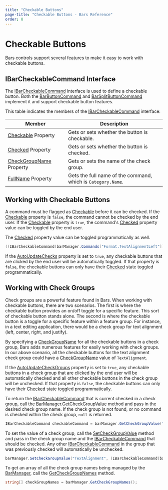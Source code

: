 ```yaml
---
title: "Checkable Buttons"
page-title: "Checkable Buttons - Bars Reference"
order: 8
---
```

# Checkable Buttons

Bars controls support several features to make it easy to work with checkable buttons.

## IBarCheckableCommand Interface

The [IBarCheckableCommand](xref:@ActiproUIRoot.Controls.Bars.IBarCheckableCommand) interface is used to define a checkable button.  Both the [BarButtonCommand](xref:@ActiproUIRoot.Controls.Bars.BarButtonCommand) and [BarSplitButtonCommand](xref:@ActiproUIRoot.Controls.Bars.BarSplitButtonCommand) implement it and support checkable button features.

This table indicates the members of the [IBarCheckableCommand](xref:@ActiproUIRoot.Controls.Bars.IBarCheckableCommand) interface:

| Member | Description |
|-----|-----|
| [Checkable](xref:@ActiproUIRoot.Controls.Bars.IBarCheckableCommand.Checkable) Property | Gets or sets whether the button is checkable. |
| [Checked](xref:@ActiproUIRoot.Controls.Bars.IBarCheckableCommand.Checked) Property | Gets or sets whether the button is checked. |
| [CheckGroupName](xref:@ActiproUIRoot.Controls.Bars.IBarCheckableCommand.CheckGroupName) Property | Gets or sets the name of the check group. |
| [FullName](xref:@ActiproUIRoot.Controls.Bars.IBarCheckableCommand.FullName) Property | Gets the full name of the command, which is `Category.Name`. |

## Working with Checkable Buttons

A command must be flagged as [Checkable](xref:@ActiproUIRoot.Controls.Bars.IBarCheckableCommand.Checkable) before it can be checked.  If the [Checkable](xref:@ActiproUIRoot.Controls.Bars.IBarCheckableCommand.Checkable) property is `false`, the command cannot be checked by the end user.  If the [Checkable](xref:@ActiproUIRoot.Controls.Bars.IBarCheckableCommand.Checkable) property is `true`, the command's [Checked](xref:@ActiproUIRoot.Controls.Bars.IBarCheckableCommand.Checked) property value can be toggled by the end user.

The [Checked](xref:@ActiproUIRoot.Controls.Bars.IBarCheckableCommand.Checked) property value can be toggled programmatically as well.

```csharp
((IBarCheckableCommand)barManager.Commands["Format.TextAlignmentLeft"]).Checked = true;
```

If the [AutoUpdateChecks](xref:@ActiproUIRoot.Controls.Bars.BarManager.AutoUpdateChecks) property is set to `true`, any checkable buttons that are clicked by the end user will be automatically toggled.  If that property is `false`, the checkable buttons can only have their [Checked](xref:@ActiproUIRoot.Controls.Bars.IBarCheckableCommand.Checked) state toggled programmatically.

## Working with Check Groups

Check groups are a powerful feature found in Bars.  When working with checkable buttons, there are two scenarios.  The first is where the checkable button provides an on/off toggle for a specific feature.  This sort of checkable button stands alone.  The second is where the checkable button is a toggle for a specific feature within a feature group.  For instance, in a text editing application, there would be a check group for text alignment (left, center, right, and justify).

By specifying a [CheckGroupName](xref:@ActiproUIRoot.Controls.Bars.IBarCheckableCommand.CheckGroupName) for all the checkable buttons in a check group, Bars adds numerous features for easily working with check groups.  In our above scenario, all the checkable buttons for the text alignment check group could have a [CheckGroupName](xref:@ActiproUIRoot.Controls.Bars.IBarCheckableCommand.CheckGroupName) value of `TextAlignment`.

If the [AutoUpdateCheckGroups](xref:@ActiproUIRoot.Controls.Bars.BarManager.AutoUpdateCheckGroups) property is set to `true`, any checkable buttons in a check group that are clicked by the end user will be automatically checked and all other checkable buttons in the check group will be unchecked.  If that property is `false`, the checkable buttons can only have their [Checked](xref:@ActiproUIRoot.Controls.Bars.IBarCheckableCommand.Checked) state toggled programmatically.

To return the [IBarCheckableCommand](xref:@ActiproUIRoot.Controls.Bars.IBarCheckableCommand) that is current checked in a check group, call the [BarManager](xref:@ActiproUIRoot.Controls.Bars.BarManager).[GetCheckGroupValue](xref:@ActiproUIRoot.Controls.Bars.BarManager.GetCheckGroupValue*) method and pass in the desired check group name.  If the check group is not found, or no command is checked within the check group, `null` is returned.

```csharp
IBarCheckableCommand checkableCommand = barManager.GetCheckGroupValue("TextAlignment");
```

To set the value of a check group, call the [SetCheckGroupValue](xref:@ActiproUIRoot.Controls.Bars.BarManager.SetCheckGroupValue*) method and pass in the check group name and the [IBarCheckableCommand](xref:@ActiproUIRoot.Controls.Bars.IBarCheckableCommand) that should be checked.  Any other [IBarCheckableCommand](xref:@ActiproUIRoot.Controls.Bars.IBarCheckableCommand) in the group that was previously checked will automatically be unchecked.

```csharp
barManager.SetCheckGroupValue("TextAlignment", (IBarCheckableCommand)barManager.Commands["Format.TextAlignmentLeft"]);
```

To get an array of all the check group names being managed by the [BarManager](xref:@ActiproUIRoot.Controls.Bars.BarManager), call the [GetCheckGroupNames](xref:@ActiproUIRoot.Controls.Bars.BarManager.GetCheckGroupNames*) method.

```csharp
string[] checkGroupNames = barManager.GetCheckGroupNames();
```
